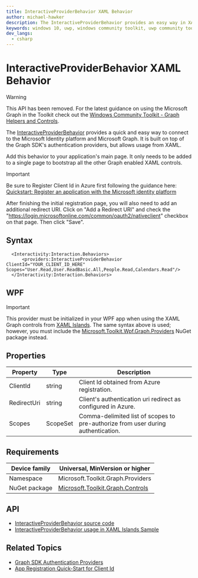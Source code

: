 ```yaml
---
title: InteractiveProviderBehavior XAML Behavior
author: michael-hawker
description: The InteractiveProviderBehavior provides an easy way in XAML to connect to Microsoft Graph.
keywords: windows 10, uwp, windows community toolkit, uwp community toolkit, uwp toolkit, graph, login, authentication, interactive, provider, identity, xaml islands
dev_langs:
  - csharp
---
```


# InteractiveProviderBehavior XAML Behavior

> [!WARNING]
> This API has been removed. For the latest guidance on using the Microsoft Graph in the Toolkit check out the [Windows Community Toolkit - Graph Helpers and Controls](../overview.md).

The [InteractiveProviderBehavior](/dotnet/api/microsoft.toolkit.graph.providers.interactiveproviderbehavior) provides a quick and easy way to connect to the Microsoft Identity platform and Microsoft Graph.  It is built on top of the Graph SDK's authentication providers, but allows usage from XAML.

Add this behavior to your application's main page. It only needs to be added to a single page to bootstrap all the other Graph enabled XAML controls.

> [!IMPORTANT]
> Be sure to Register Client Id in Azure first following the guidance here: [Quickstart: Register an application with the Microsoft identity platform](/azure/active-directory/develop/quickstart-register-app)
>
> After finishing the initial registration page, you will also need to add an additional redirect URI. Click on "Add a Redirect URI" and check the "https://login.microsoftonline.com/common/oauth2/nativeclient" checkbox on that page. Then click "Save".

## Syntax

```xaml
  <Interactivity:Interaction.Behaviors>
      <providers:InteractiveProviderBehavior ClientId="YOUR_CLIENT_ID_HERE" Scopes="User.Read,User.ReadBasic.All,People.Read,Calendars.Read"/>
  </Interactivity:Interaction.Behaviors>
```

## WPF

> [!IMPORTANT]
> This provider must be initialized in your WPF app when using the XAML Graph controls from [XAML Islands](/windows/apps/desktop/modernize/xaml-islands). The same syntax above is used; however, you must include the [Microsoft.Toolkit.Wpf.Graph.Providers](https://www.nuget.org/packages/Microsoft.Toolkit.Wpf.Graph.Providers) NuGet package instead.

## Properties

| Property | Type | Description |
| -- | -- | -- |
| ClientId | string | Client Id obtained from Azure registration. |
| RedirectUri | string | Client's authentication uri redirect as configured in Azure. |
| Scopes | ScopeSet | Comma-delimited list of scopes to pre-authorize from user during authentication. |

## Requirements

| Device family | Universal, MinVersion or higher   |
| -- | -- |
| Namespace | Microsoft.Toolkit.Graph.Providers |
| NuGet package | [Microsoft.Toolkit.Graph.Controls](https://www.nuget.org/packages/Microsoft.Toolkit.Graph.Controls) |

## API

* [InteractiveProviderBehavior source code](https://github.com/windows-toolkit/Graph-Controls/blob/rel/7.0.0/Microsoft.Toolkit.Graph.Controls/Providers/InteractiveProviderBehavior.cs)
* [InteractiveProviderBehavior usage in XAML Islands Sample](https://github.com/windows-toolkit/Graph-Controls/blob/rel/7.0.0/Samples/XAML%20Islands/WPF-Core-GraphApp/MainWindow.xaml)

## Related Topics

* [Graph SDK Authentication Providers](https://github.com/microsoftgraph/msgraph-sdk-dotnet-auth)
* [App Registration Quick-Start for Client Id](/azure/active-directory/develop/quickstart-register-app)